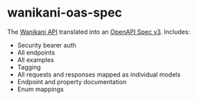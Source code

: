 # wanikani-oas-spec

The [Wanikani API](https://docs.api.wanikani.com/20170710/) translated into an [OpenAPI Spec v3](https://swagger.io/specification/). Includes:

* Security bearer auth
* All endpoints
* All examples
* Tagging
* All requests and responses mapped as individual models
* Endpoint and property documentation
* Enum mappings
